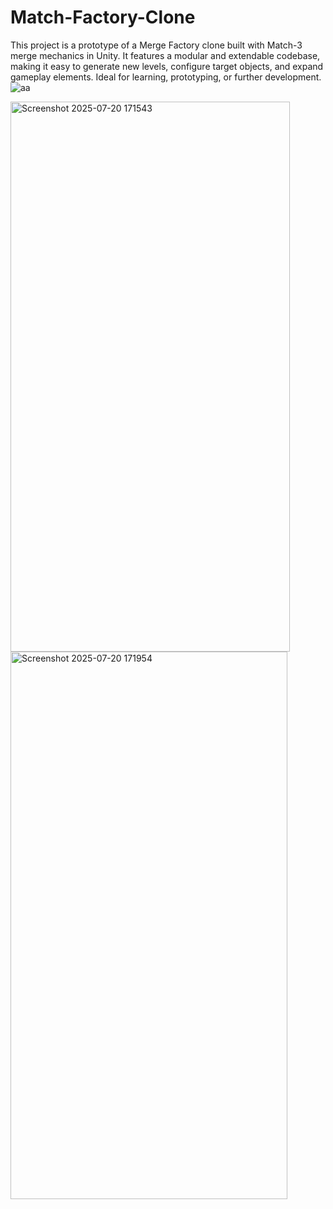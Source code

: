 # Match-Factory-Clone
This project is a prototype of a Merge Factory clone built with Match-3 merge mechanics in Unity. It features a modular and extendable codebase, making it easy to generate new levels, configure target objects, and expand gameplay elements. Ideal for learning, prototyping, or further development.
![aa](https://github.com/user-attachments/assets/ffcbb938-93c1-42f7-9483-5c4133dd6d89)

<img width="447" height="880" alt="Screenshot 2025-07-20 171543" src="https://github.com/user-attachments/assets/71f8aa9d-fd76-4bb5-af7c-13f9dd6109f5" />

<img width="443" height="876" alt="Screenshot 2025-07-20 171954" src="https://github.com/user-attachments/assets/9db829e5-c3cd-4010-90ae-9a996066f2bf" />
